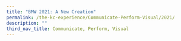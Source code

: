 ```yaml
---
title: "BMW 2021: A New Creation"
permalink: /the-kc-experience/Communicate-Perform-Visual/2021/
description: ""
third_nav_title: Communicate, Perform, Visual
---
```

